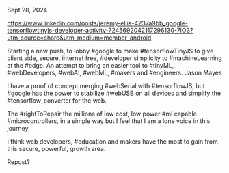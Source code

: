 








Sept 28, 2024

https://www.linkedin.com/posts/jeremy-ellis-4237a9bb_google-tensorflowtinyjs-developer-activity-7245692042117296130-7lO3?utm_source=share&utm_medium=member_android


Starting a new push, to lobby #google to make #tensorflowTinyJS to give client side, secure, internet free, #developer simplicity to #machineLearning at the #edge. An attempt to bring an easier tool to #tinyML,  #webDevelopers, #webAI, #webML, #makers and #engineers. Jason Mayes 

I have a proof of concept merging #webSerial with #tensorflowJS, but #google has the power to stabilize #webUSB on all devices and simplify the #tensorflow_converter for the web.

The #rightToRepair the millions of low cost, low power #ml capable #microcontrollers, in a simple way but I feel that I am a lone voice in this journey.

I think web developers, #education and makers have the most to gain from this secure, powerful, growth area.

Repost?





